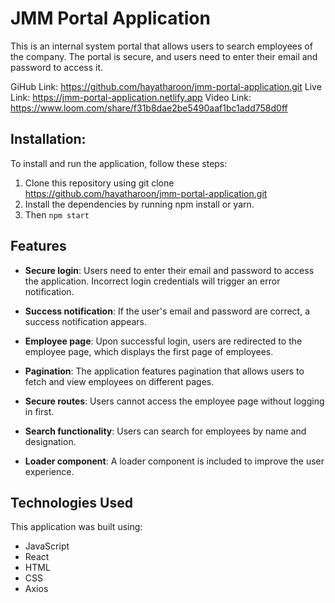 # **JMM Portal Application**

This is an internal system portal that allows users to search employees of the company. The portal is secure, and users need to enter their email and password to access it.

GiHub Link: https://github.com/hayatharoon/jmm-portal-application.git
Live Link: https://jmm-portal-application.netlify.app
Video Link: https://www.loom.com/share/f31b8dae2be5490aaf1bc1add758d0ff

## **Installation:**

To install and run the application, follow these steps:

1. Clone this repository using git clone https://github.com/hayatharoon/jmm-portal-application.git
2. Install the dependencies by running npm install or yarn.
3. Then `npm start`

## **Features**

- **Secure login**: Users need to enter their email and password to access the application. Incorrect login credentials will trigger an error notification.
- **Success notification**: If the user's email and password are correct, a success notification appears.
- **Employee page**: Upon successful login, users are redirected to the employee page, which displays the first page of employees.

- **Pagination**: The application features pagination that allows users to fetch and view employees on different pages.

- **Secure routes**: Users cannot access the employee page without logging in first.

- **Search functionality**: Users can search for employees by name and designation.

- **Loader component**: A loader component is included to improve the user experience.

## **Technologies Used**

This application was built using:

- JavaScript
- React
- HTML
- CSS
- Axios
